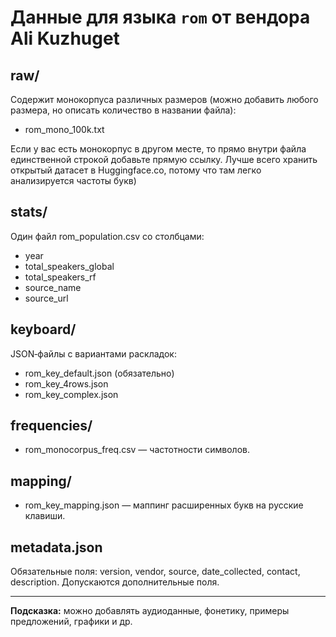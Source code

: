 # Данные для языка `rom` от вендора Ali Kuzhuget

## raw/
Содержит монокорпуса различных размеров (можно добавить любого размера, но описать количество в названии файла):
- rom_mono_100k.txt

Если у вас есть монокорпус в другом месте, то прямо внутри файла единственной строкой добавьте прямую ссылку. Лучше всего хранить открытый датасет в Huggingface.co, потому что там легко анализируется частоты букв)

## stats/
Один файл rom_population.csv со столбцами:
- year
- total_speakers_global
- total_speakers_rf
- source_name
- source_url

## keyboard/
JSON‑файлы с вариантами раскладок:
- rom_key_default.json (обязательно)
- rom_key_4rows.json
- rom_key_complex.json

## frequencies/
- rom_monocorpus_freq.csv — частотности символов.

## mapping/
- rom_key_mapping.json — маппинг расширенных букв на русские клавиши.

## metadata.json
Обязательные поля: version, vendor, source, date_collected, contact, description.
Допускаются дополнительные поля.

---  
**Подсказка:** можно добавлять аудиоданные, фонетику, примеры предложений, графики и др.